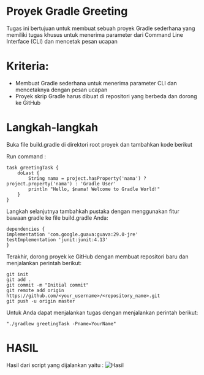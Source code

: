**Proyek Gradle Greeting**
==========================
Tugas ini bertujuan untuk membuat sebuah proyek Gradle sederhana yang memiliki tugas khusus untuk menerima parameter dari Command Line Interface (CLI) dan mencetak pesan ucapan

Kriteria:
=========
- Membuat Gradle sederhana untuk menerima parameter CLI dan mencetaknya dengan pesan ucapan
- Proyek skrip Gradle harus dibuat di repositori yang berbeda dan dorong ke GitHub

Langkah-langkah
=============
Buka file build.gradle di direktori root proyek dan tambahkan kode berikut

Run command :
```
task greetingTask {
    doLast {
        String nama = project.hasProperty('nama') ? project.property('nama') : 'Gradle User'
        println "Hello, $nama! Welcome to Gradle World!"
    }
}
```
Langkah selanjutnya tambahkah pustaka dengan menggunakan fitur bawaan gradle ke file build.gradle Anda:
```
dependencies {
implementation 'com.google.guava:guava:29.0-jre'
testImplementation 'junit:junit:4.13'
}
```
Terakhir, dorong proyek ke GitHub dengan membuat repositori baru dan menjalankan perintah berikut:
```
git init
git add .
git commit -m "Initial commit"
git remote add origin https://github.com/<your_username>/<repository_name>.git
git push -u origin master
```
Untuk Anda dapat menjalankan tugas dengan menjalankan perintah berikut: 
```
"./gradlew greetingTask -Pname=YourName"
```
**HASIL**
=========
Hasil dari script yang dijalankan yaitu :
![Hasil](https://github.com/user-attachments/assets/62742272-cfb7-4ffe-9f95-b7c1aad7eeb1)

